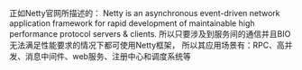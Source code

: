 正如Netty官网所描述的：
    Netty is an asynchronous event-driven network application framework 
    for rapid development of maintainable high performance protocol servers & clients.
所以只要涉及到服务间的通信并且BIO无法满足性能要求的情况下都可使用Netty框架，
所以其应用场景有：RPC、高并发、消息中间件、web服务、注册中心和调度系统等